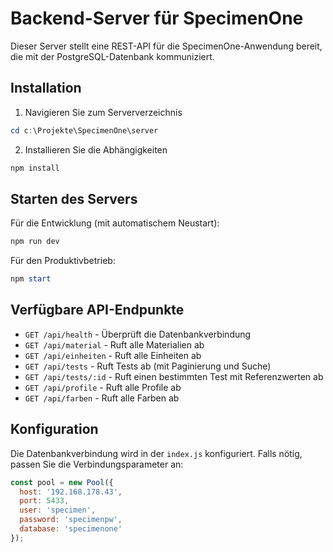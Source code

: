 # Backend-Server für SpecimenOne

Dieser Server stellt eine REST-API für die SpecimenOne-Anwendung bereit, die mit der PostgreSQL-Datenbank kommuniziert.

## Installation

1. Navigieren Sie zum Serververzeichnis
```powershell
cd c:\Projekte\SpecimenOne\server
```

2. Installieren Sie die Abhängigkeiten
```powershell
npm install
```

## Starten des Servers

Für die Entwicklung (mit automatischem Neustart):
```powershell
npm run dev
```

Für den Produktivbetrieb:
```powershell
npm start
```

## Verfügbare API-Endpunkte

- `GET /api/health` - Überprüft die Datenbankverbindung
- `GET /api/material` - Ruft alle Materialien ab
- `GET /api/einheiten` - Ruft alle Einheiten ab
- `GET /api/tests` - Ruft Tests ab (mit Paginierung und Suche)
- `GET /api/tests/:id` - Ruft einen bestimmten Test mit Referenzwerten ab
- `GET /api/profile` - Ruft alle Profile ab
- `GET /api/farben` - Ruft alle Farben ab

## Konfiguration

Die Datenbankverbindung wird in der `index.js` konfiguriert. Falls nötig, passen Sie die Verbindungsparameter an:

```javascript
const pool = new Pool({
  host: '192.168.178.43',
  port: 5433,
  user: 'specimen',
  password: 'specimenpw',
  database: 'specimenone'
});
```
